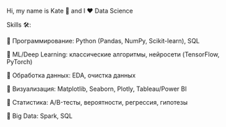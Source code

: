 Hi, my name is Kate 👋 and I ❤️ Data Science

Skills 🛠️:

🔹 Программирование: Python (Pandas, NumPy, Scikit-learn), SQL 

🔹 ML/Deep Learning: классические алгоритмы, нейросети (TensorFlow, PyTorch) 

🔹 Обработка данных: EDA, очистка данных 

🔹 Визуализация: Matplotlib, Seaborn, Plotly, Tableau/Power BI

🔹 Статистика: A/B-тесты, вероятности, регрессия, гипотезы 

🔹 Big Data: Spark, SQL
